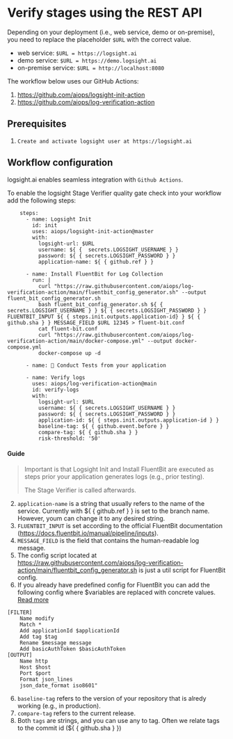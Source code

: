 # Verify stages using the REST API

Depending on your deployment (i.e., web service, demo or on-premise), you need to replace the placeholder ```$URL``` 
with the correct value.

+ web service: ```$URL = https://logsight.ai``` 
+ demo service: ```$URL = https://demo.logsight.ai``` 
+ on-premise service: ```$URL = http://localhost:8080```

The workflow below uses our GitHub Actions:
1. https://github.com/aiops/logsight-init-action
2. https://github.com/aiops/log-verification-action
## Prerequisites

1. `Create and activate logsight user at https://logsight.ai`

## Workflow configuration
logsight.ai enables seamless integration with `Github Actions`.

To enable the logsight Stage Verifier quality gate check into your workflow add the following steps:

```text
    steps:
      - name: Logsight Init
        id: init
        uses: aiops/logsight-init-action@master
        with:
          logsight-url: $URL
          username: ${ {  secrets.LOGSIGHT_USERNAME } }
          password: ${ { secrets.LOGSIGHT_PASSWORD } }
          application-name: ${ { github.ref } } 

      - name: Install FluentBit for Log Collection
        run: |
          curl "https://raw.githubusercontent.com/aiops/log-verification-action/main/fluentbit_config_generator.sh" --output fluent_bit_config_generator.sh
          bash fluent_bit_config_generator.sh ${ { secrets.LOGSIGHT_USERNAME } } ${ { secrets.LOGSIGHT_PASSWORD } } FLUENTBIT_INPUT ${ { steps.init.outputs.application-id} } ${ { github.sha } } MESSAGE_FIELD $URL 12345 > fluent-bit.conf
          cat fluent-bit.conf
          curl "https://raw.githubusercontent.com/aiops/log-verification-action/main/docker-compose.yml" --output docker-compose.yml
          docker-compose up -d
          
      - name: 🚀 Conduct Tests from your application

      - name: Verify logs
        uses: aiops/log-verification-action@main
        id: verify-logs
        with:
          logsight-url: $URL
          username: ${ { secrets.LOGSIGHT_USERNAME } }
          password: ${ { secrets.LOGSIGHT_PASSWORD } }
          application-id: ${ { steps.init.outputs.application-id } }
          baseline-tag: ${ { github.event.before } }
          compare-tag: ${ { github.sha } }
          risk-threshold: '50'
```

#### Guide
> Important is that Logsight Init and Install FluentBit are executed as steps prior your application generates logs (e.g., prior testing). 
> 
> The Stage Verifier is called afterwards.


2. `application-name` is a string that usually refers to the name of the service. Currently with ${ { github.ref } } is set to the branch name. However, youm can change it to any desired string.
3. `FLUENTBIT_INPUT` is set according to the official FluentBit documentation (https://docs.fluentbit.io/manual/pipeline/inputs).
4. `MESSAGE_FIELD` is the field that contains the human-readable log message.
5. The config script located at https://raw.githubusercontent.com/aiops/log-verification-action/main/fluentbit_config_generator.sh is just a util script for FluentBit config. 
6. If you already have predefined config for FluentBit you can add the following config where $variables are replaced with concrete values. [Read more](../send_logs/fluentbit.md)
```
[FILTER]
    Name modify
    Match *
    Add applicationId $applicationId
    Add tag $tag
    Rename $message message
    Add basicAuthToken $basicAuthToken
[OUTPUT]
    Name http
    Host $host
    Port $port
    Format json_lines
    json_date_format iso8601"
```
6. `baseline-tag` refers to the version of your repository that is alredy working (e.g., in production).
7. `compare-tag` refers to the current release. 
8. Both `tags` are strings, and you can use any to tag. Often we relate tags to the commit id (${ { github.sha } }) 

